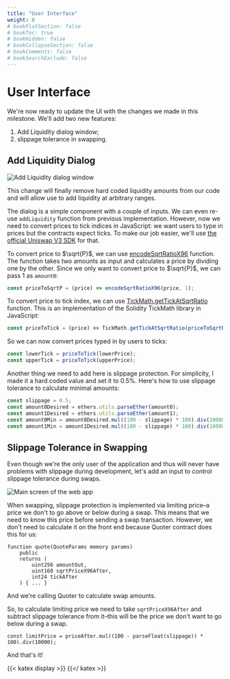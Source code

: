 ```yaml
---
title: "User Interface"
weight: 8
# bookFlatSection: false
# bookToc: true
# bookHidden: false
# bookCollapseSection: false
# bookComments: false
# bookSearchExclude: false
---
```


# User Interface

We're now ready to update the UI with the changes we made in this milestone. We'll add two new features:
1. Add Liquidity dialog window;
1. slippage tolerance in swapping.


## Add Liquidity Dialog

![Add Liquidity dialog window](/images/milestone_3/add_liquidity_dialog.png)

This change will finally remove hard coded liquidity amounts from our code and will allow use to add liquidity at
arbitrary ranges.

The dialog is a simple component with a couple of inputs. We can even re-use `addLiquidity` function from previous
implementation. However, now we need to convert prices to tick indices in JavaScript: we want users to type in prices
but the contracts expect ticks. To make our job easier, we'll use [the official Uniswap V3 SDK](https://github.com/Uniswap/v3-sdk/)
for that.

To convert price to $\sqrt{P}$, we can use [encodeSqrtRatioX96](https://github.com/Uniswap/v3-sdk/blob/08a7c050cba00377843497030f502c05982b1c43/src/utils/encodeSqrtRatioX96.ts)
function. The function takes two amounts as input and calculates a price by dividing one by the other. Since we only want
to convert price to $\sqrt{P}$, we can pass 1 as `amount0`:
```javascript
const priceToSqrtP = (price) => encodeSqrtRatioX96(price, 1);
```

To convert price to tick index, we can use [TickMath.getTickAtSqrtRatio](https://github.com/Uniswap/v3-sdk/blob/08a7c050cba00377843497030f502c05982b1c43/src/utils/tickMath.ts#L82)
function. This is an implementation of the Solidity TickMath library in JavaScript:

```javascript
const priceToTick = (price) => TickMath.getTickAtSqrtRatio(priceToSqrtP(price));
```

So we can now convert prices typed in by users to ticks:

```javascript
const lowerTick = priceToTick(lowerPrice);
const upperTick = priceToTick(upperPrice);
```

Another thing we need to add here is slippage protection. For simplicity, I made it a hard coded value and set it to 0.5%.
Here's how to use slippage tolerance to calculate minimal amounts:

```javascript
const slippage = 0.5;
const amount0Desired = ethers.utils.parseEther(amount0);
const amount1Desired = ethers.utils.parseEther(amount1);
const amount0Min = amount0Desired.mul((100 - slippage) * 100).div(10000);
const amount1Min = amount1Desired.mul((100 - slippage) * 100).div(10000);
```

## Slippage Tolerance in Swapping

Even though we're the only user of the application and thus will never have problems with slippage during development,
let's add an input to control slippage tolerance during swaps.

![Main screen of the web app](/images/milestone_3/slippage_tolerance.png)

When swapping, slippage protection is implemented via limiting price–a price we don't to go above or below during a swap. This
means that we need to know this price before sending a swap transaction. However, we don't need to calculate it on the
front end because Quoter contract does this for us:

```solidity
function quote(QuoteParams memory params)
    public
    returns (
        uint256 amountOut,
        uint160 sqrtPriceX96After,
        int24 tickAfter
    ) { ... }
```

And we're calling Quoter to calculate swap amounts.

So, to calculate limiting price we need to take `sqrtPriceX96After` and subtract slippage tolerance from it–this will be
the price we don't want to go below during a swap.

```solidity
const limitPrice = priceAfter.mul((100 - parseFloat(slippage)) * 100).div(10000);
```

And that's it!


{{< katex display >}} {{</ katex >}}
